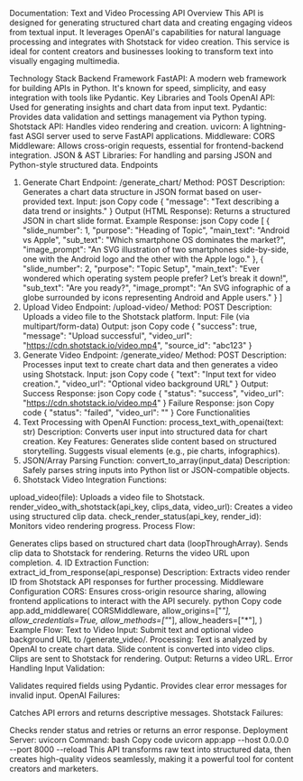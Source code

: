 Documentation: Text and Video Processing API
Overview
This API is designed for generating structured chart data and creating engaging videos from textual input. It leverages OpenAI's capabilities for natural language processing and integrates with Shotstack for video creation. This service is ideal for content creators and businesses looking to transform text into visually engaging multimedia.

Technology Stack
Backend Framework
FastAPI: A modern web framework for building APIs in Python. It's known for speed, simplicity, and easy integration with tools like Pydantic.
Key Libraries and Tools
OpenAI API: Used for generating insights and chart data from input text.
Pydantic: Provides data validation and settings management via Python typing.
Shotstack API: Handles video rendering and creation.
uvicorn: A lightning-fast ASGI server used to serve FastAPI applications.
Middleware:
CORS Middleware: Allows cross-origin requests, essential for frontend-backend integration.
JSON & AST Libraries: For handling and parsing JSON and Python-style structured data.
Endpoints
1. Generate Chart
Endpoint: /generate_chart/
Method: POST
Description: Generates a chart data structure in JSON format based on user-provided text.
Input:
json
Copy code
{
  "message": "Text describing a data trend or insights."
}
Output (HTML Response):
Returns a structured JSON in chart slide format.
Example Response:
json
Copy code
[
  {
    "slide_number": 1,
    "purpose": "Heading of Topic",
    "main_text": "Android vs Apple",
    "sub_text": "Which smartphone OS dominates the market?",
    "image_prompt": "An SVG illustration of two smartphones side-by-side, one with the Android logo and the other with the Apple logo."
  },
  {
    "slide_number": 2,
    "purpose": "Topic Setup",
    "main_text": "Ever wondered which operating system people prefer? Let’s break it down!",
    "sub_text": "Are you ready?",
    "image_prompt": "An SVG infographic of a globe surrounded by icons representing Android and Apple users."
  }
]
2. Upload Video
Endpoint: /upload-video/
Method: POST
Description: Uploads a video file to the Shotstack platform.
Input: File (via multipart/form-data)
Output:
json
Copy code
{
  "success": true,
  "message": "Upload successful",
  "video_url": "https://cdn.shotstack.io/video.mp4",
  "source_id": "abc123"
}
3. Generate Video
Endpoint: /generate_video/
Method: POST
Description: Processes input text to create chart data and then generates a video using Shotstack.
Input:
json
Copy code
{
  "text": "Input text for video creation.",
  "video_url": "Optional video background URL"
}
Output:
Success Response:
json
Copy code
{
  "status": "success",
  "video_url": "https://cdn.shotstack.io/video.mp4"
}
Failure Response:
json
Copy code
{
  "status": "failed",
  "video_url": ""
}
Core Functionalities
1. Text Processing with OpenAI
Function: process_text_with_openai(text: str)
Description: Converts user input into structured data for chart creation.
Key Features:
Generates slide content based on structured storytelling.
Suggests visual elements (e.g., pie charts, infographics).
2. JSON/Array Parsing
Function: convert_to_array(input_data)
Description: Safely parses string inputs into Python list or JSON-compatible objects.
3. Shotstack Video Integration
Functions:

upload_video(file): Uploads a video file to Shotstack.
render_video_with_shotstack(api_key, clips_data, video_url): Creates a video using structured clip data.
check_render_status(api_key, render_id): Monitors video rendering progress.
Process Flow:

Generates clips based on structured chart data (loopThroughArray).
Sends clip data to Shotstack for rendering.
Returns the video URL upon completion.
4. ID Extraction
Function: extract_id_from_response(api_response)
Description: Extracts video render ID from Shotstack API responses for further processing.
Middleware Configuration
CORS: Ensures cross-origin resource sharing, allowing frontend applications to interact with the API securely.
python
Copy code
app.add_middleware(
    CORSMiddleware,
    allow_origins=["*"],
    allow_credentials=True,
    allow_methods=["*"],
    allow_headers=["*"],
)
Example Flow: Text to Video
Input: Submit text and optional video background URL to /generate_video/.
Processing:
Text is analyzed by OpenAI to create chart data.
Slide content is converted into video clips.
Clips are sent to Shotstack for rendering.
Output: Returns a video URL.
Error Handling
Input Validation:

Validates required fields using Pydantic.
Provides clear error messages for invalid input.
OpenAI Failures:

Catches API errors and returns descriptive messages.
Shotstack Failures:

Checks render status and retries or returns an error response.
Deployment
Server: uvicorn
Command:
bash
Copy code
uvicorn app:app --host 0.0.0.0 --port 8000 --reload
This API transforms raw text into structured data, then creates high-quality videos seamlessly, making it a powerful tool for content creators and marketers.
